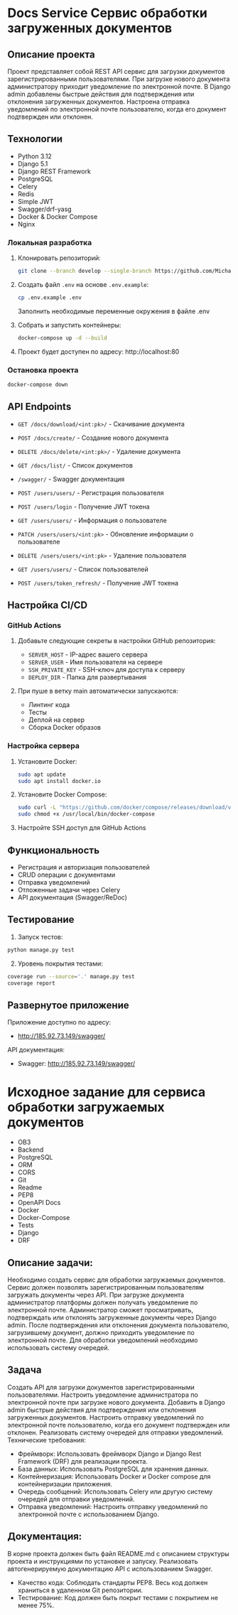 # Docs Service Сервис обработки загруженных документов

## Описание проекта

Проект представляет собой REST API сервис для загрузки документов зарегистрированными пользователями.
При загрузке нового документа администратору приходит уведомление по электронной почте.
В Django admin добавлены  быстрые действия для подтверждения или отклонения загруженных документов.
Настроена отправка уведомлений по электронной почте пользователю, когда его документ подтвержден или отклонен.

## Технологии

- Python 3.12
- Django 5.1
- Django REST Framework
- PostgreSQL
- Celery
- Redis
- Simple JWT
- Swagger/drf-yasg
- Docker & Docker Compose
- Nginx



### Локальная разработка

1. Клонировать репозиторий:

   ```bash
   git clone --branch develop --single-branch https://github.com/MichaelGorbunov/upl_docs
   ```

2. Создать файл `.env` на основе `.env.example`:

   ```bash
   cp .env.example .env
   ```

   Заполнить необходимые переменные окружения в файле .env

3. Собрать и запустить контейнеры:

   ```bash
   docker-compose up -d --build
   ```

4. Проект будет доступен по адресу: http://localhost:80

### Остановка проекта

```bash
docker-compose down
```

## API Endpoints


- `GET /docs/download/<int:pk>/` - Скачивание документа
- `POST /docs/create/` - Создание нового документа
- `DELETE /docs/delete/<int:pk>/` - Удаление документа
- `GET /docs/list/` - Список документов


- `/swagger/` - Swagger документация



- `POST /users/users/` - Регистрация пользователя
- `POST /users/login` - Получение JWT токена
- `GET /users/users/` - Информация о пользователе
- `PATCH /users/users/<int:pk>` - Обновление информации о пользователе
- `DELETE /users/users/<int:pk>` - Удаление пользователя
- `GET /users/users/` - Список пользователей
- `POST /users/token_refresh/` - Получение JWT токена

## Настройка CI/CD

### GitHub Actions

1. Добавьте следующие секреты в настройки GitHub репозитория:

   - `SERVER_HOST` - IP-адрес вашего сервера
   - `SERVER_USER` - Имя пользователя на сервере
   - `SSH_PRIVATE_KEY` - SSH-ключ для доступа к серверу
   - `DEPLOY_DIR` - Папка для развертывания

2. При пуше в ветку main автоматически запускаются:

   - Линтинг кода
   - Тесты   
   - Деплой на сервер
   - Сборка Docker образов
   

### Настройка сервера

1. Установите Docker:

   ```bash
   sudo apt update
   sudo apt install docker.io
   ```

2. Установите Docker Compose:

   ```bash
   sudo curl -L "https://github.com/docker/compose/releases/download/v2.24.1/docker-compose-$(uname -s)-$(uname -m)" -o /usr/local/bin/docker-compose
   sudo chmod +x /usr/local/bin/docker-compose
   ```

3. Настройте SSH доступ для GitHub Actions

## Функциональность

- Регистрация и авторизация пользователей
- CRUD операции с документами 
- Отправка уведомлений
- Отложенные задачи через Celery
- API документация (Swagger/ReDoc)

## Тестирование

1. Запуск тестов:

```bash
python manage.py test

```
2. Уровень покрытия тестами:

```bash
coverage run --source='.' manage.py test
coverage report
```

## Развернутое приложение

Приложение доступно по адресу: 

- http://185.92.73.149/swagger/

API документация:

- Swagger: http://185.92.73.149/swagger/





# Исходное задание для сервиса обработки загружаемых документов

- OB3
- Backend
- PostgreSQL
- ORM
- CORS
- Git
- Readme
- PEP8
- OpenAPI Docs
- Docker
- Docker-Compose
- Tests
- Django
- DRF

## Описание задачи:

Необходимо создать сервис для обработки загружаемых документов. Сервис должен позволять зарегистрированным пользователям загружать документы через API. При загрузке документа администратор платформы должен получать уведомление по электронной почте. Администратор сможет просматривать, подтверждать или отклонять загруженные документы через Django admin. После подтверждения или отклонения документа пользователю, загрузившему документ, должно приходить уведомление по электронной почте. Для обработки уведомлений необходимо использовать систему очередей.

## Задача

Создать API для загрузки документов зарегистрированными пользователями.
Настроить уведомление администратора по электронной почте при загрузке нового документа.
Добавить в Django admin быстрые действия для подтверждения или отклонения загруженных документов.
Настроить отправку уведомлений по электронной почте пользователю, когда его документ подтвержден или отклонен.
Реализовать систему очередей для отправки уведомлений.
Технические требования:

- Фреймворк:
Использовать фреймворк Django и Django Rest Framework (DRF) для реализации проекта.
- База данных:
Использовать PostgreSQL для хранения данных.
- Контейнеризация:
Использовать Docker и Docker compose для контейнеризации приложения.
- Очередь сообщений:
Использовать Celery или другую систему очередей для отправки уведомлений.
- Отправка уведомлений:
Настроить отправку уведомлений по электронной почте с использованием Django.

## Документация:
В корне проекта должен быть файл README.md с описанием структуры проекта и инструкциями по установке и запуску.
Реализовать автогенерируемую документацию API с использованием Swagger.
- Качество кода:
Соблюдать стандарты PEP8.
Весь код должен храниться в удаленном Git репозитории.
- Тестирование:
Код должен быть покрыт тестами с покрытием не менее 75%.
